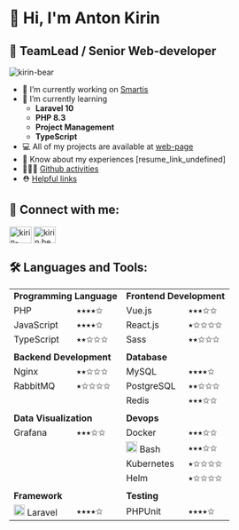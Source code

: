 # 👋 Hi, I'm Anton Kirin

## 🧟 TeamLead / Senior Web-developer

<p align="left"><img src="https://komarev.com/ghpvc/?username=kirin-bear&label=Profile%20views&color=0e75b6&style=flat" alt="kirin-bear" /> </p>

- 💼 I’m currently working on [Smartis](https://smartis.bi/)
- 🌱 I’m currently learning
	- **Laravel 10**
	- **PHP 8.3**
	- **Project Management**
	- **TypeScript**
- 💻 All of my projects are available at [web-page](https://kirin-bear.ru/works)
- 📄 Know about my experiences [resume_link_undefined]
- 🧑🏼‍💻 [Github activities](https://github.com/kirin-bear/kirin-bear/blob/main/activity.md)
- ⛑️ [Helpful links](https://github.com/kirin-bear/kirin-bear/blob/main/helpful-links.md)

## 🔗 Connect with me:

<a href="https://linkedin.com/in/kirin-bear" target="blank"><img align="center" src="https://raw.githubusercontent.com/rahuldkjain/github-profile-readme-generator/master/src/images/icons/Social/linked-in-alt.svg" alt="kirin-bear" height="30" width="40" /></a>
<a href="https://instagram.com/kirin.bear" target="blank"><img align="center" src="https://raw.githubusercontent.com/rahuldkjain/github-profile-readme-generator/master/src/images/icons/Social/instagram.svg" alt="kirin.bear" height="30" width="40" /></a>

## 🛠️ Languages and Tools:


<table style="width:100%">
    <tr>
        <td colspan="2"><b>Programming Language</b></td>
        <td colspan="2"><b>Frontend Development</b></td>
    </tr>
    <tr>
        <td>PHP</td>
        <td>⭑⭑⭑⭑✩</td>
        <td>Vue.js</td>
        <td>⭑⭑⭑✩✩</td>
    </tr>
    <tr>
        <td>JavaScript</td>
        <td>⭑⭑⭑⭑✩</td>
        <td>React.js</td>
        <td>⭑✩✩✩✩</td>
    </tr>
    <tr>
        <td>TypeScript</td>
        <td>⭑⭑✩✩✩</td>
        <td>Sass</td>
        <td>⭑⭑✩✩✩</td>
    </tr>
    <tr>
        <td colspan="4"></td>
    </tr>
    <tr>
        <td colspan="2"><b>Backend Development</b></td>
        <td colspan="2"><b>Database</b></td>
    </tr>
    <tr>
        <td>Nginx</td>
        <td>⭑⭑✩✩✩</td>
        <td>MySQL</td>
        <td>⭑⭑⭑⭑✩</td>
    </tr>
    <tr>
        <td>RabbitMQ</td>
        <td>⭑✩✩✩✩</td>
        <td>PostgreSQL</td>
        <td>⭑⭑✩✩✩</td>
    </tr>
    <tr>
        <td></td>
        <td></td>
        <td>Redis</td>
        <td>⭑⭑⭑✩✩</td>
    </tr>
    <tr>
        <td colspan="4"></td>
    </tr>
    <tr>
        <td colspan="2"><b>Data Visualization</b></td>
        <td colspan="2"><b>Devops</b></td>
    </tr>
    <tr>
        <td>Grafana</td>
        <td>⭑⭑⭑✩✩</td>
        <td>Docker</td>
        <td>⭑⭑⭑✩✩</td>
    </tr>
    <tr>
        <td></td>
        <td></td>
        <td><img src="https://img.icons8.com/?size=100&id=9MJf0ngDwS8z&format=png&color=000000" width="20px" height="20px" /> Bash</td>
        <td>⭑⭑⭑✩✩</td>
    </tr>
    <tr>
        <td></td>
        <td></td>
        <td>Kubernetes</td>
        <td>⭑✩✩✩✩</td>
    </tr>
	<tr>
        <td></td>
        <td></td>
        <td>Helm</td>
        <td>⭑✩✩✩✩</td>
    </tr>
    <tr>
        <td colspan="4"></td>
    </tr>
    <tr>
        <td colspan="2"><b>Framework</b></td>
        <td colspan="2"><b>Testing</b></td>
    </tr>
    <tr>
        <td><img src="https://img.icons8.com/?size=100&id=qfQaIYKX23qY&format=png&color=000000" width="20px" height="20px" /> Laravel</td>
        <td>⭑⭑⭑⭑✩</td>
        <td>PHPUnit</td>
        <td>⭑⭑⭑⭑✩</td>
    </tr>
</table>
